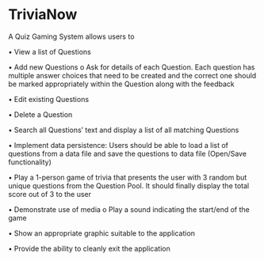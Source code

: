 # TriviaNow
A Quiz Gaming System allows users to

•	View a list of Questions

•	Add new Questions o Ask for details of each Question. Each question has multiple answer choices that need to be created and the correct one should be marked appropriately within the Question along with the feedback

•	Edit existing Questions

•	Delete a Question

•	Search all Questions’ text and display a list of all matching Questions

•	Implement data persistence: Users should be able to load a list of questions from a data file and save the questions to data file (Open/Save functionality)

•	Play a 1-person game of trivia that presents the user with 3 random but unique questions from the Question Pool. It should finally display the total score out of 3 to the user

•	Demonstrate use of media o Play a sound indicating the start/end of the game

• Show an appropriate graphic suitable to the application

• Provide the ability to cleanly exit the application


